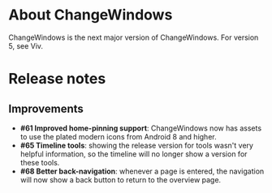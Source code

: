 # About ChangeWindows

ChangeWindows is the next major version of ChangeWindows. For version 5, see Viv.

# Release notes
## Improvements
- **#61 Improved home-pinning support**: ChangeWindows now has assets to use the plated modern icons from Android 8 and higher.
- **#65 Timeline tools**: showing the release version for tools wasn't very helpful information, so the timeline will no longer show a version for these tools.
- **#68 Better back-navigation**: whenever a page is entered, the navigation will now show a back button to return to the overview page.